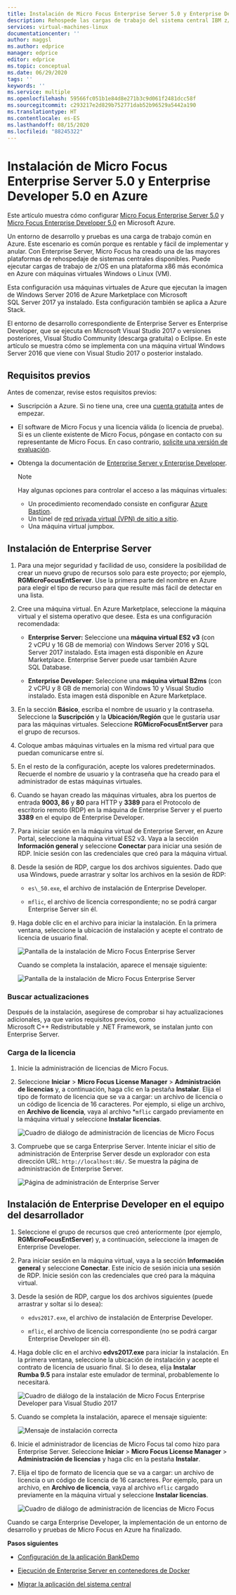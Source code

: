 ```yaml
---
title: Instalación de Micro Focus Enterprise Server 5.0 y Enterprise Developer 5.0 en Azure | Microsoft Docs
description: Rehospede las cargas de trabajo del sistema central IBM z/OS con el entorno de desarrollo y pruebas Micro Focus en Azure Virtual Machines (VM).
services: virtual-machines-linux
documentationcenter: ''
author: maggsl
ms.author: edprice
manager: edprice
editor: edprice
ms.topic: conceptual
ms.date: 06/29/2020
tags: ''
keywords: ''
ms.service: multiple
ms.openlocfilehash: 59566fc051b1e84d8e271b3c9d061f2481dcc58f
ms.sourcegitcommit: c293217e2d829b752771dab52b96529a5442a190
ms.translationtype: HT
ms.contentlocale: es-ES
ms.lasthandoff: 08/15/2020
ms.locfileid: "88245322"
---
```

# <a name="install-micro-focus-enterprise-server-50-and-enterprise-developer-50-on-azure"></a>Instalación de Micro Focus Enterprise Server 5.0 y Enterprise Developer 5.0 en Azure

Este artículo muestra cómo configurar [Micro Focus Enterprise Server 5.0](https://www.microfocus.com/documentation/enterprise-developer/ed50pu5/ES-WIN/GUID-F7D8FD6E-BDE0-4169-8D8C-96DDFFF6B495.html) y [Micro Focus Enterprise Developer 5.0](https://www.microfocus.com/documentation/enterprise-developer/ed50/) en Microsoft Azure.

Un entorno de desarrollo y pruebas es una carga de trabajo común en Azure. Este escenario es común porque es rentable y fácil de implementar y anular. Con Enterprise Server, Micro Focus ha creado una de las mayores plataformas de rehospedaje de sistemas centrales disponibles. Puede ejecutar cargas de trabajo de z/OS en una plataforma x86 más económica en Azure con máquinas virtuales Windows o Linux (VM).

Esta configuración usa máquinas virtuales de Azure que ejecutan la imagen de Windows Server 2016 de Azure Marketplace con Microsoft SQL Server 2017 ya instalado. Esta configuración también se aplica a Azure Stack.

El entorno de desarrollo correspondiente de Enterprise Server es Enterprise Developer, que se ejecuta en Microsoft Visual Studio 2017 o versiones posteriores, Visual Studio Community (descarga gratuita) o Eclipse. En este artículo se muestra cómo se implementa con una máquina virtual Windows Server 2016 que viene con Visual Studio 2017 o posterior instalado.

## <a name="prerequisites"></a>Requisitos previos

Antes de comenzar, revise estos requisitos previos:

-   Suscripción a Azure. Si no tiene una, cree una [cuenta gratuita](https://azure.microsoft.com/free/?WT.mc_id=A261C142F) antes de empezar.

-   El software de Micro Focus y una licencia válida (o licencia de prueba). Si es un cliente existente de Micro Focus, póngase en contacto con su representante de Micro Focus. En caso contrario, [solicite una versión de evaluación](https://www.microfocus.com/products/enterprise-suite/enterprise-server/trial/).

-   Obtenga la documentación de [Enterprise Server y Enterprise Developer](https://www.microfocus.com/documentation/enterprise-developer/ed50/).

    > [!Note]
    > Hay algunas opciones para controlar el acceso a las máquinas virtuales:
    > -   Un procedimiento recomendado consiste en configurar [Azure Bastion](https://azure.microsoft.com/services/azure-bastion/).
    > -   Un túnel de [red privada virtual (VPN) de sitio a sitio](../../../../vpn-gateway/vpn-gateway-tutorial-vpnconnection-powershell.md).
    > -   Una máquina virtual jumpbox.

## <a name="install-enterprise-server"></a>Instalación de Enterprise Server

1.  Para una mejor seguridad y facilidad de uso, considere la posibilidad de crear un nuevo grupo de recursos solo para este proyecto; por ejemplo, **RGMicroFocusEntServer**. Use la primera parte del nombre en Azure para elegir el tipo de recurso para que resulte más fácil de detectar en una lista.

2.  Cree una máquina virtual. En Azure Marketplace, seleccione la máquina virtual y el sistema operativo que desee. Esta es una configuración recomendada:

    -   **Enterprise Server:** Seleccione una **máquina virtual ES2 v3** (con 2 vCPU y 16 GB de memoria) con Windows Server 2016 y SQL Server 2017 instalado. Esta imagen está disponible en Azure Marketplace. Enterprise Server puede usar también Azure SQL Database.

    -   **Enterprise Developer:** Seleccione una **máquina virtual B2ms** (con 2 vCPU y 8 GB de memoria) con Windows 10 y Visual Studio instalado. Esta imagen está disponible en Azure Marketplace.

3.  En la sección **Básico**, escriba el nombre de usuario y la contraseña. Seleccione la **Suscripción** y la **Ubicación/Región** que le gustaría usar para las máquinas virtuales. Seleccione **RGMicroFocusEntServer** para el grupo de recursos.

4.  Coloque ambas máquinas virtuales en la misma red virtual para que puedan comunicarse entre sí.

5.  En el resto de la configuración, acepte los valores predeterminados. Recuerde el nombre de usuario y la contraseña que ha creado para el administrador de estas máquinas virtuales.

6.  Cuando se hayan creado las máquinas virtuales, abra los puertos de entrada **9003, 86** y **80** para HTTP y **3389** para el Protocolo de escritorio remoto (RDP) en la máquina de Enterprise Server y el puerto **3389** en el equipo de Enterprise Developer.

7.  Para iniciar sesión en la máquina virtual de Enterprise Server, en Azure Portal, seleccione la máquina virtual ES2 v3. Vaya a la sección **Información general** y seleccione **Conectar** para iniciar una sesión de RDP. Inicie sesión con las credenciales que creó para la máquina virtual.

8.  Desde la sesión de RDP, cargue los dos archivos siguientes. Dado que usa Windows, puede arrastrar y soltar los archivos en la sesión de RDP:

    -   `es\_50.exe`, el archivo de instalación de Enterprise Developer.

    -   `mflic`, el archivo de licencia correspondiente; no se podrá cargar Enterprise Server sin él.

9.  Haga doble clic en el archivo para iniciar la instalación. En la primera ventana, seleccione la ubicación de instalación y acepte el contrato de licencia de usuario final.

    ![Pantalla de la instalación de Micro Focus Enterprise Server](media/install-image-1.png)

    Cuando se completa la instalación, aparece el mensaje siguiente:

    ![Pantalla de la instalación de Micro Focus Enterprise Server](media/install-image-2.png)

 ### <a name="check-for-updates"></a>Buscar actualizaciones

Después de la instalación, asegúrese de comprobar si hay actualizaciones adicionales, ya que varios requisitos previos, como Microsoft C++ Redistributable y .NET Framework, se instalan junto con Enterprise Server.

### <a name="upload-the-license"></a>Carga de la licencia

1.  Inicie la administración de licencias de Micro Focus.

2.  Seleccione **Iniciar** \> **Micro Focus License Manager** \> **Administración de licencias** y, a continuación, haga clic en la pestaña **Instalar**. Elija el tipo de formato de licencia que se va a cargar: un archivo de licencia o un código de licencia de 16 caracteres. Por ejemplo, si elige un archivo, en **Archivo de licencia**, vaya al archivo *`mflic` cargado previamente en la máquina virtual y seleccione **Instalar licencias**.

    ![Cuadro de diálogo de administración de licencias de Micro Focus](media/install-image-3.png)

3.  Compruebe que se carga Enterprise Server. Intente iniciar el sitio de administración de Enterprise Server desde un explorador con esta dirección URL: `http://localhost:86/`. Se muestra la página de administración de Enterprise Server.

    ![Página de administración de Enterprise Server](media/install-image-4.png)

## <a name="install-enterprise-developer-on-the-developer-machine"></a>Instalación de Enterprise Developer en el equipo del desarrollador

1.  Seleccione el grupo de recursos que creó anteriormente (por ejemplo, **RGMicroFocusEntServer**) y, a continuación, seleccione la imagen de Enterprise Developer.

2.  Para iniciar sesión en la máquina virtual, vaya a la sección **Información general** y seleccione **Conectar**. Este inicio de sesión inicia una sesión de RDP. Inicie sesión con las credenciales que creó para la máquina virtual.

3.  Desde la sesión de RDP, cargue los dos archivos siguientes (puede arrastrar y soltar si lo desea):

    -   `edvs2017.exe`, el archivo de instalación de Enterprise Developer.

    -   `mflic`, el archivo de licencia correspondiente (no se podrá cargar Enterprise Developer sin él).

4.  Haga doble clic en el archivo **edvs2017.exe** para iniciar la instalación. En la primera ventana, seleccione la ubicación de instalación y acepte el contrato de licencia de usuario final. Si lo desea, elija **Instalar Rumba 9.5** para instalar este emulador de terminal, probablemente lo necesitará.

    ![Cuadro de diálogo de la instalación de Micro Focus Enterprise Developer para Visual Studio 2017](media/install-image-5.png)

5.  Cuando se completa la instalación, aparece el mensaje siguiente:

    ![Mensaje de instalación correcta](media/install-image-6.png)

6.  Inicie el administrador de licencias de Micro Focus tal como hizo para Enterprise Server. Seleccione **Iniciar** \> **Micro Focus License Manager** \> **Administración de licencias** y haga clic en la pestaña **Instalar**.

7.  Elija el tipo de formato de licencia que se va a cargar: un archivo de licencia o un código de licencia de 16 caracteres. Por ejemplo, para un archivo, en **Archivo de licencia**, vaya al archivo `mflic` cargado previamente en la máquina virtual y seleccione **Instalar licencias**.

    ![Cuadro de diálogo de administración de licencias de Micro Focus](media/install-image-7.png)

Cuando se carga Enterprise Developer, la implementación de un entorno de desarrollo y pruebas de Micro Focus en Azure ha finalizado.

**Pasos siguientes**

-   [Configuración de la aplicación BankDemo](./demo.md)

-   [Ejecución de Enterprise Server en contenedores de Docker](./run-enterprise-server-container.md)

-   [Migrar la aplicación del sistema central](/azure/architecture/cloud-adoption/infrastructure/mainframe-migration/application-strategies)

